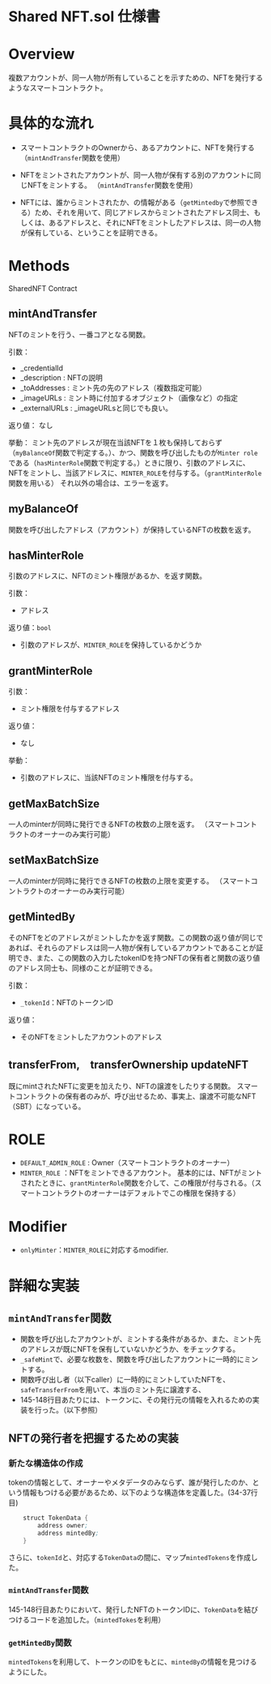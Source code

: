 # Shared NFT.sol 仕様書

# Overview
複数アカウントが、同一人物が所有していることを示すための、NFTを発行するようなスマートコントラクト。

# 具体的な流れ

- スマートコントラクトのOwnerから、あるアカウントに、NFTを発行する　　（`mintAndTransfer`関数を使用）

- NFTをミントされたアカウントが、同一人物が保有する別のアカウントに同じNFTをミントする。
（`mintAndTransfer`関数を使用）

- NFTには、誰からミントされたか、の情報がある（`getMintedby`で参照できる）ため、それを用いて、同じアドレスからミントされたアドレス同士、もしくは、あるアドレスと、それにNFTをミントしたアドレスは、同一の人物が保有している、ということを証明できる。


# Methods

SharedNFT Contract

## mintAndTransfer
NFTのミントを行う、一番コアとなる関数。

引数：
- _credentialId
- _description : NFTの説明
- _toAddresses : ミント先の先のアドレス（複数指定可能）
- _imageURLs : ミント時に付加するオブジェクト（画像など）の指定
- _externalURLs : _imageURLsと同じでも良い。

返り値：
なし

挙動：
ミント先のアドレスが現在当該NFTを１枚も保持しておらず（`myBalanceOf`関数で判定する。）、かつ、関数を呼び出したものが`Minter role`である（`hasMinterRole`関数で判定する。）ときに限り、引数のアドレスに、NFTをミントし、当該アドレスに、`MINTER_ROLE`を付与する。（`grantMinterRole`関数を用いる）
それ以外の場合は、エラーを返す。


## myBalanceOf
関数を呼び出したアドレス（アカウント）が保持しているNFTの枚数を返す。

## hasMinterRole
引数のアドレスに、NFTのミント権限があるか、を返す関数。


引数：
- アドレス

返り値：`bool`
- 引数のアドレスが、`MINTER_ROLE`を保持しているかどうか


## grantMinterRole
引数：
- ミント権限を付与するアドレス

返り値：
- なし

挙動：
- 引数のアドレスに、当該NFTのミント権限を付与する。


## getMaxBatchSize
一人のminterが同時に発行できるNFTの枚数の上限を返す。
（スマートコントラクトのオーナーのみ実行可能）

## setMaxBatchSize
一人のminterが同時に発行できるNFTの枚数の上限を変更する。
（スマートコントラクトのオーナーのみ実行可能）



## getMintedBy
そのNFTをどのアドレスがミントしたかを返す関数。この関数の返り値が同じであれば、それらのアドレスは同一人物が保有しているアカウントであることが証明でき、また、この関数の入力したtokenIDを持つNFTの保有者と関数の返り値のアドレス同士も、同様のことが証明できる。

引数：
- `_tokenId`：NFTのトークンID

返り値：
- そのNFTをミントしたアカウントのアドレス

## transferFrom,　transferOwnership updateNFT
既にmintされたNFTに変更を加えたり、NFTの譲渡をしたりする関数。
スマートコントラクトの保有者のみが、呼び出せるため、事実上、譲渡不可能なNFT（SBT）になっている。


# ROLE
- `DEFAULT_ADMIN_ROLE` : Owner（スマートコントラクトのオーナー）
- `MINTER_ROLE` ：NFTをミントできるアカウント。
基本的には、NFTがミントされたときに、`grantMinterRole`関数を介して、この権限が付与される。（スマートコントラクトのオーナーはデフォルトでこの権限を保持する）

# Modifier
- `onlyMinter`：`MINTER_ROLE`に対応するmodifier.

# 詳細な実装
## `mintAndTransfer`関数

- 関数を呼び出したアカウントが、ミントする条件があるか、また、ミント先のアドレスが既にNFTを保有していないかどうか、をチェックする。
- `_safeMint`で、必要な枚数を、関数を呼び出したアカウントに一時的にミントする。
- 関数呼び出し者（以下caller）に一時的にミントしていたNFTを、`safeTransferFrom`を用いて、本当のミント先に譲渡する、
- 145-148行目あたりには、トークンに、その発行元の情報を入れるための実装を行った。（以下参照）

## NFTの発行者を把握するための実装
### 新たな構造体の作成
tokenの情報として、オーナーやメタデータのみならず、誰が発行したのか、という情報もつける必要があるため、以下のような構造体を定義した。(34-37行目)
```s
    struct TokenData {
        address owner;
        address mintedBy;
    }
```

さらに、`tokenId`と、対応する`TokenData`の間に、マップ`mintedTokens`を作成した。

### `mintAndTransfer`関数
145-148行目あたりにおいて、発行したNFTのトークンIDに、`TokenData`を結びつけるコードを追加した。（`mintedTokes`を利用）

### `getMintedBy`関数
`mintedTokens`を利用して、トークンのIDをもとに、`mintedBy`の情報を見つけるようにした。
